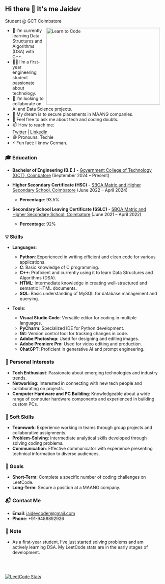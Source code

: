 ## Hi there 👋 It's me Jaidev

Student @ GCT Coimbatore

<img src="https://media.giphy.com/media/xoicctrOv5aGw6mCZi/giphy.gif" alt="Learn to Code" align="right" width="370" height="250" />

- 🌱 I’m currently learning Data Structures and Algorithms (DSA) with C++.
- 👩‍🎓 I’m a first-year engineering student passionate about technology.
- 👯 I’m looking to collaborate on AI and Data Science projects.
- 🤔 My dream is to secure placements in MAANG companies.
- 💬 Feel free to ask me about tech and coding doubts.
- 📫 How to reach me:
  <br />
  [Twitter](https://x.com/Jaidevxb) | [LinkedIn](https://www.linkedin.com/in/jaidevb/)
- 😄 Pronouns: Techie
- ⚡ Fun fact: I know German.

### 🎓 Education

- **Bachelor of Engineering (B.E.)** - [Government College of Technology (GCT), Coimbatore](https://www.gct.ac.in) (September 2024 – Present)

- **Higher Secondary Certificate (HSC)** - [SBOA Matric and Higher Secondary School, Coimbatore](https://sboacbe.com/) (June 2022 – April 2024)
  - **Percentage**: 93.5%

- **Secondary School Leaving Certificate (SSLC)** - [SBOA Matric and Higher Secondary School, Coimbatore](https://sboacbe.com/) (June 2021 – April 2022)
  - **Percentage**: 92%

### 💡 Skills

- **Languages**:
  - **Python**: Experienced in writing efficient and clean code for various applications.
  - **C**: Basic knowledge of C programming.
  - **C++**: Proficient and currently using it to learn Data Structures and Algorithms (DSA).
  - **HTML**: Intermediate knowledge in creating well-structured and semantic HTML documents.
  - **SQL**: Basic understanding of MySQL for database management and querying.

- **Tools**:
  - **Visual Studio Code**: Versatile editor for coding in multiple languages.
  - **PyCharm**: Specialized IDE for Python development.
  - **Git**: Version control tool for tracking changes in code.
  - **Adobe Photoshop**: Used for designing and editing images.
  - **Adobe Premiere Pro**: Used for video editing and production.
  - **ChatGPT**: Proficient in generative AI and prompt engineering.

### 🌟 Personal Interests

- **Tech Enthusiast**: Passionate about emerging technologies and industry trends.
- **Networking**: Interested in connecting with new tech people and collaborating on projects.
- **Computer Hardware and PC Building**: Knowledgeable about a wide range of computer hardware components and experienced in building custom PCs.

### 🧠 Soft Skills

- **Teamwork**: Experience working in teams through group projects and collaborative assignments.
- **Problem-Solving**: Intermediate analytical skills developed through solving coding problems.
- **Communication**: Effective communicator with experience presenting technical information to diverse audiences.

### 🎯 Goals

- **Short-Term**: Complete a specific number of coding challenges on LeetCode.
- **Long-Term**: Secure a position at a MAANG company.


### 📬 Contact Me

- **Email**: [jaidevcoder@gmail.com](mailto:jaidevcoder@gmail.com)
- **Phone**: +91-9488892926

### 📝 Note

- As a first-year student, I’ve just started solving problems and am actively learning DSA. My LeetCode stats are in the early stages of development.

<br /><br />

[![LeetCode Stats](https://leetcard.jacoblin.cool/JaidevB?theme=dark&font=Cabin)](https://leetcode.com/JaidevB)



